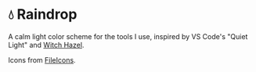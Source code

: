 # 💧 Raindrop

A calm light color scheme for the tools I use, inspired by VS Code's "Quiet Light" and [Witch Hazel](http://witchhazel.thea.codes).

Icons from [FileIcons](https://github.com/braver/FileIcons).
